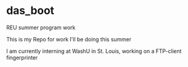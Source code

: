 das_boot
========

REU summer program work

This is my Repo for work I'll be doing this summer

I am currently interning at WashU in St. Louis, working on a 
FTP-client fingerprinter
